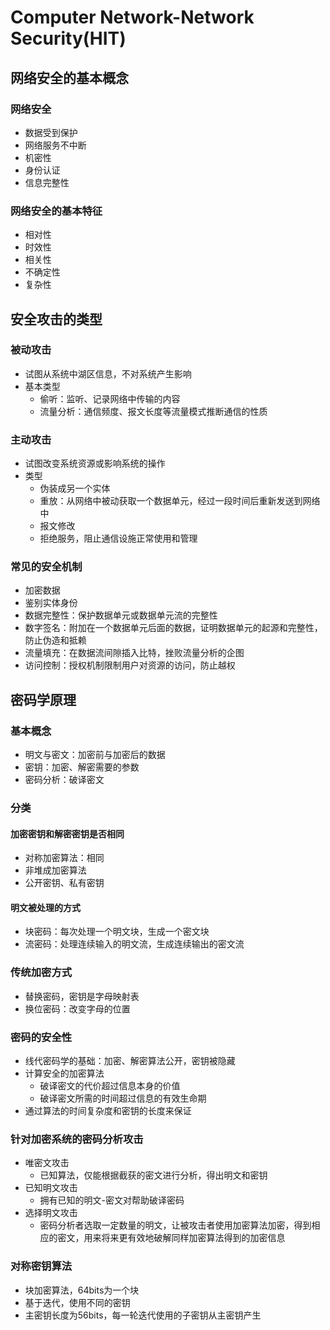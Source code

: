 # Computer Network-Network Security(HIT)

## 网络安全的基本概念

### 网络安全

* 数据受到保护
* 网络服务不中断
* 机密性
* 身份认证
* 信息完整性

### 网络安全的基本特征

* 相对性
* 时效性
* 相关性
* 不确定性
* 复杂性

## 安全攻击的类型

### 被动攻击

* 试图从系统中湖区信息，不对系统产生影响
* 基本类型
  * 偷听：监听、记录网络中传输的内容
  * 流量分析：通信频度、报文长度等流量模式推断通信的性质

### 主动攻击

* 试图改变系统资源或影响系统的操作
* 类型
  * 伪装成另一个实体
  * 重放：从网络中被动获取一个数据单元，经过一段时间后重新发送到网络中
  * 报文修改
  * 拒绝服务，阻止通信设施正常使用和管理

### 常见的安全机制

* 加密数据
* 鉴别实体身份
* 数据完整性：保护数据单元或数据单元流的完整性
* 数字签名：附加在一个数据单元后面的数据，证明数据单元的起源和完整性，防止伪造和抵赖
* 流量填充：在数据流间隙插入比特，挫败流量分析的企图
* 访问控制：授权机制限制用户对资源的访问，防止越权

## 密码学原理

### 基本概念

* 明文与密文：加密前与加密后的数据
* 密钥：加密、解密需要的参数
* 密码分析：破译密文

### 分类

#### 加密密钥和解密密钥是否相同

* 对称加密算法：相同
* 非堆成加密算法
* 公开密钥、私有密钥

#### 明文被处理的方式

* 块密码：每次处理一个明文块，生成一个密文块
* 流密码：处理连续输入的明文流，生成连续输出的密文流

### 传统加密方式

* 替换密码，密钥是字母映射表
* 换位密码：改变字母的位置

### 密码的安全性

* 线代密码学的基础：加密、解密算法公开，密钥被隐藏
* 计算安全的加密算法
  * 破译密文的代价超过信息本身的价值
  * 破译密文所需的时间超过信息的有效生命期
* 通过算法的时间复杂度和密钥的长度来保证

### 针对加密系统的密码分析攻击

* 唯密文攻击
  * 已知算法，仅能根据截获的密文进行分析，得出明文和密钥
* 已知明文攻击
  * 拥有已知的明文-密文对帮助破译密码
* 选择明文攻击
  * 密码分析者选取一定数量的明文，让被攻击者使用加密算法加密，得到相应的密文，用来将来更有效地破解同样加密算法得到的加密信息

### 对称密钥算法

* 块加密算法，64bits为一个块
* 基于迭代，使用不同的密钥
* 主密钥长度为56bits，每一轮迭代使用的子密钥从主密钥产生